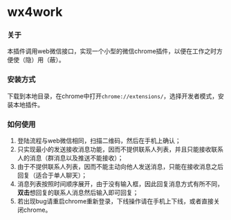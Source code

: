 # wx4work

### 关于

本插件调用web微信接口，实现一个小型的微信chrome插件，以便在工作之时方便使（隐）用（蔽）。

### 安装方式

下载到本地目录，在chrome中打开`chrome://extensions/`，选择开发者模式，安装本地插件。

### 如何使用

1. 登陆流程与web微信相同，扫描二维码，然后在手机上确认；
2. 只实现最小的发送接收消息功能，因而不提供联系人列表，并且只能接收联系人的消息（群消息以及推送不能接收）；
3. 由于不提供联系人列表，因而不能主动向他人发送消息，只能在接收消息之后回复（适合于单人聊天）；
4. 消息列表按照时间顺序展开，由于没有输入框，因此回复消息方式有所不同，**双击**想回复的联系人消息然后输入即可回复；
5. 若出现bug请重启chrome重新登录，下线操作请在手机上下线，或者直接关闭chrome。
